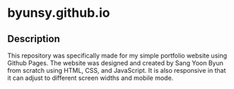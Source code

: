 # byunsy.github.io

## Description

This repository was specifically made for my simple portfolio website using Github Pages. The website was designed and created by Sang Yoon Byun from scratch using HTML, CSS, and JavaScript. It is also responsive in that it can adjust to different screen widths and mobile mode.
